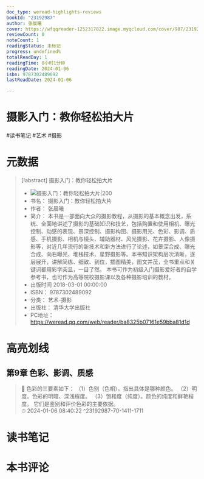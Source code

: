 ```yaml
---
doc_type: weread-highlights-reviews
bookId: "23192987"
author: 张晨曦
cover: https://wfqqreader-1252317822.image.myqcloud.com/cover/987/23192987/t7_23192987.jpg
reviewCount: 0
noteCount: 1
readingStatus: 未标记
progress: undefined%
totalReadDay: 1
readingTime: 0小时1分钟
readingDate: 2024-01-06
isbn: 9787302489092
lastReadDate: 2024-01-06

---
```

# 摄影入门：教你轻松拍大片

#读书笔记 #艺术 #摄影

# 元数据
> [!abstract] 摄影入门：教你轻松拍大片
> - ![ 摄影入门：教你轻松拍大片|200](https://wfqqreader-1252317822.image.myqcloud.com/cover/987/23192987/t7_23192987.jpg)
> - 书名： 摄影入门：教你轻松拍大片
> - 作者： 张晨曦
> - 简介： 本书是一部面向大众的摄影教程，从摄影的基本概念出发，系统、全面地讲述了摄影的基础知识和技艺，包括购置和使用相机、曝光控制、动感的表现、景深控制、摄影构图、摄影用光、色彩、影调、质感、手机摄影、相机与镜头、辅助器材、风光摄影、花卉摄影、人像摄影等，对近几年流行的新技术和新方法进行了论述，如景深合成、曝光合成、向右曝光、堆栈技术、星野摄影等。本书知识架构层次清晰，逐层展开，讲解简练、细致、到位，插图精美，图文并茂，全书重点和关键词都用彩字突显，一目了然。 本书可作为初级入门摄影爱好者的自学参考书，也可作为高等院校摄影课以及各种摄影培训的教材。
> - 出版时间 2018-03-01 00:00:00
> - ISBN： 9787302489092
> - 分类： 艺术-摄影
> - 出版社： 清华大学出版社
> - PC地址：https://weread.qq.com/web/reader/ba8325b07161e59bba81d1d

# 高亮划线

## 第9章 色彩、影调、质感

> 📌 色彩的三要素如下：
（1）色别（色相）。指出具体是哪种颜色。
（2）明度。色彩的明暗、深浅程度。
（3）饱和度（纯度）。颜色的纯度和鲜艳程度。
它们是鉴别和评价色彩的主要依据。  
> ⏱ 2024-01-06 08:40:22 ^23192987-70-1411-1711



# 读书笔记



# 本书评论
